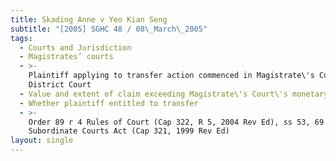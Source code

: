 ```yaml
---
title: Skading Anne v Yeo Kian Seng
subtitle: "[2005] SGHC 48 / 08\_March\_2005"
tags:
  - Courts and Jurisdiction
  - Magistrates’ courts
  - >-
    Plaintiff applying to transfer action commenced in Magistrate\'s Court to
    District Court
  - Value and extent of claim exceeding Magistrate\'s Court\'s monetary limit
  - Whether plaintiff entitled to transfer
  - >-
    Order 89 r 4 Rules of Court (Cap 322, R 5, 2004 Rev Ed), ss 53, 69
    Subordinate Courts Act (Cap 321, 1999 Rev Ed)
layout: single
---
```


